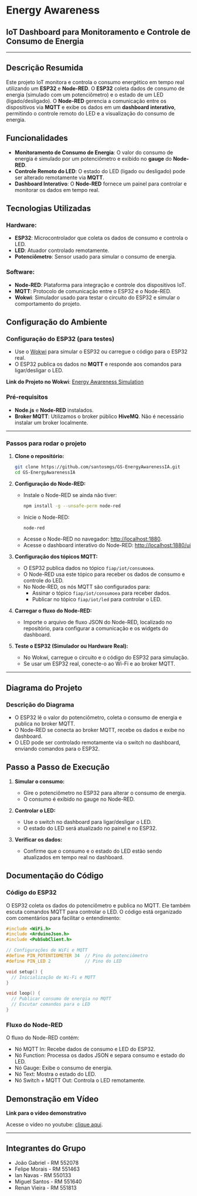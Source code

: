 # **Energy Awareness**

## **IoT Dashboard para Monitoramento e Controle de Consumo de Energia**

---

## **Descrição Resumida**

Este projeto IoT monitora e controla o consumo energético em tempo real utilizando um **ESP32** e **Node-RED**. O **ESP32** coleta dados de consumo de energia (simulado com um potenciômetro) e o estado de um LED (ligado/desligado). O **Node-RED** gerencia a comunicação entre os dispositivos via **MQTT** e exibe os dados em um **dashboard interativo**, permitindo o controle remoto do LED e a visualização do consumo de energia.


## **Funcionalidades**

- **Monitoramento de Consumo de Energia**: O valor do consumo de energia é simulado por um potenciômetro e exibido no **gauge** do **Node-RED**.
- **Controle Remoto do LED**: O estado do LED (ligado ou desligado) pode ser alterado remotamente via **MQTT**.
- **Dashboard Interativo**: O **Node-RED** fornece um painel para controlar e monitorar os dados em tempo real.


## **Tecnologias Utilizadas**

### **Hardware:**
- **ESP32**: Microcontrolador que coleta os dados de consumo e controla o LED.
- **LED**: Atuador controlado remotamente.
- **Potenciômetro**: Sensor usado para simular o consumo de energia.

### **Software:**
- **Node-RED**: Plataforma para integração e controle dos dispositivos IoT.
- **MQTT**: Protocolo de comunicação entre o ESP32 e o Node-RED.
- **Wokwi**: Simulador usado para testar o circuito do ESP32 e simular o comportamento do projeto.


## **Configuração do Ambiente**

### **Configuração do ESP32 (para testes)**
- Use o [Wokwi](https://wokwi.com/) para simular o ESP32 ou carregue o código para o ESP32 real.
- O ESP32 publica os dados no **MQTT** e responde aos comandos para ligar/desligar o LED.

**Link do Projeto no Wokwi**: [Energy Awareness Simulation](https://wokwi.com/projects/415114719159456769)


### **Pré-requisitos**
- **Node.js** e **Node-RED** instalados.
- **Broker MQTT**: Utilizamos o broker público **HiveMQ**. Não é necessário instalar um broker localmente.

---

### **Passos para rodar o projeto**

1. **Clone o repositório:**
   ```bash
   git clone https://github.com/santosmgs/GS-EnergyAwarenessIA.git
   cd GS-EnergyAwarenessIA
   ```

2. **Configuração do Node-RED:**
   - Instale o Node-RED se ainda não tiver:
     ```bash
     npm install -g --unsafe-perm node-red
     ```
   - Inicie o Node-RED:
     ```bash
     node-red
     ```
   - Acesse o Node-RED no navegador: [http://localhost:1880](http://localhost:1880).
   - Acesse o dashboard interativo do Node-RED: [http://localhost:1880/ui](http://localhost:1880/ui)

3. **Configuração dos tópicos MQTT:**
   - O ESP32 publica dados no tópico `fiap/iot/consumoea`.
   - O Node-RED usa este tópico para receber os dados de consumo e controle do LED.
   - No Node-RED, os nós MQTT são configurados para:
     - Assinar o tópico `fiap/iot/consumoea` para receber dados.
     - Publicar no tópico `fiap/iot/led` para controlar o LED.

4. **Carregar o fluxo do Node-RED:**
   - Importe o arquivo de fluxo JSON do Node-RED, localizado no repositório, para configurar a comunicação e os widgets do dashboard.

5. **Teste o ESP32 (Simulador ou Hardware Real):**
   - No Wokwi, carregue o circuito e o código do ESP32 para simulação.
   - Se usar um ESP32 real, conecte-o ao Wi-Fi e ao broker MQTT.

---

## **Diagrama do Projeto**

### **Descrição do Diagrama**
- O ESP32 lê o valor do potenciômetro, coleta o consumo de energia e publica no broker MQTT.
- O Node-RED se conecta ao broker MQTT, recebe os dados e exibe no dashboard.
- O LED pode ser controlado remotamente via o switch no dashboard, enviando comandos para o ESP32.


## **Passo a Passo de Execução**

1. **Simular o consumo:**
   - Gire o potenciômetro no ESP32 para alterar o consumo de energia.
   - O consumo é exibido no gauge no Node-RED.

2. **Controlar o LED:**
   - Use o switch no dashboard para ligar/desligar o LED.
   - O estado do LED será atualizado no painel e no ESP32.

3. **Verificar os dados:**
   - Confirme que o consumo e o estado do LED estão sendo atualizados em tempo real no dashboard.


## **Documentação do Código**

### **Código do ESP32**
O ESP32 coleta os dados do potenciômetro e publica no MQTT. Ele também escuta comandos MQTT para controlar o LED. O código está organizado com comentários para facilitar o entendimento:

```cpp
#include <WiFi.h>
#include <ArduinoJson.h>
#include <PubSubClient.h>

// Configurações de WiFi e MQTT
#define PIN_POTENTIOMETER 34  // Pino do potenciômetro
#define PIN_LED 2             // Pino do LED

void setup() {
  // Inicialização de Wi-Fi e MQTT
}

void loop() {
  // Publicar consumo de energia no MQTT
  // Escutar comandos para o LED
}
```

### **Fluxo do Node-RED**
O fluxo do Node-RED contém:
- Nó MQTT In: Recebe dados de consumo e LED do ESP32.
- Nó Function: Processa os dados JSON e separa consumo e estado do LED.
- Nó Gauge: Exibe o consumo de energia.
- Nó Text: Mostra o estado do LED.
- Nó Switch + MQTT Out: Controla o LED remotamente.


## **Demonstração em Vídeo**

**Link para o vídeo demonstrativo**

Acesse o vídeo no youtube: [clique aqui](https://www.youtube.com/watch?v=PM64tbAKQdI).

---

## **Integrantes do Grupo**

- João Gabriel - RM 552078
- Felipe Morais - RM 551463
- Ian Navas - RM 550133
- Miguel Santos - RM 551640
- Renan Vieira - RM 551813

